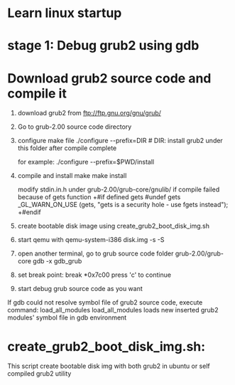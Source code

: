 # Learn linux startup

# stage 1: Debug grub2 using gdb

# Download grub2 source code and compile it
1. download grub2 from ftp://ftp.gnu.org/gnu/grub/
2. Go to grub-2.00 source code directory
2. configure make file
    ./configure --prefix=DIR    # DIR: install grub2 under this folder after compile complete

    for example: 
    ./configure --prefix=$PWD/install
3. compile and install
    make
    make install
    
    modify stdin.in.h under grub-2.00/grub-core/gnulib/ if compile failed because of gets function
      +#if defined gets
       #undef gets
       _GL_WARN_ON_USE (gets, "gets is a security hole - use fgets instead");
      +#endif
4. create bootable disk image using create_grub2_boot_disk_img.sh
5. start qemu with qemu-system-i386 disk.img -s -S
6. open another terminal, go to grub source code folder grub-2.00/grub-core
   gdb -x gdb_grub
7. set break point:
       break *0x7c00
       press 'c' to continue
8. start debug grub source code as you want

If gdb could not resolve symbol file of grub2 source code, execute command: load_all_modules
load_all_modules loads new inserted grub2 modules' symbol file in gdb environment


# create_grub2_boot_disk_img.sh:
This script create bootable disk img with both grub2 in ubuntu or self compiled grub2 utility

